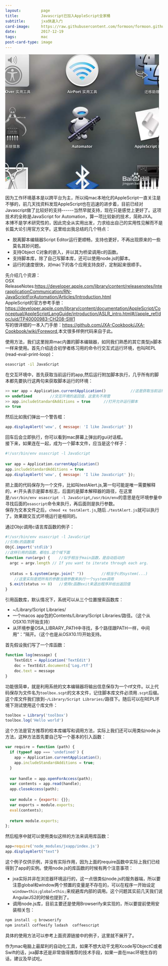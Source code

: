 ```yaml
---
layout:         page
title:          Javascript已加入AppleScript全家桶
subtitle:       jxa快速入门
card-image:     https://raw.githubusercontent.com/formoon/formoon.github.io/master/attachments/201712/automator.jpeg
date:           2017-12-19
tags:           mac
post-card-type: image
---
```

![](https://raw.githubusercontent.com/formoon/formoon.github.io/master/attachments/201712/automator.jpeg)

因为工作环境基本是以跨平台为主，所以纯mac本地化的AppleScript一直关注是不够的，前几天找资料发现AppleScript也在迅速的进步着，目前已经对Javascript做了比较好的支持------当然早就支持，现在只是感觉上更好了。这项技术的全称是JavaScript for Automation，算一项比较新的技术，简称JXA。  
本博不是学术研究性的，因此完全从实用出发，力求给出自己的实用性见解而不是长篇大论引用官方文字。这里给出我总结的几个特点：  
* 脱离脚本编辑器Script Editor运行更顺畅，支持也更好，不再出现原来的一些莫名其妙问题。
* 支持Object C对象的嵌入，并以其为桥梁调用c的函数。
* 支持脚本库，除了自己写脚本库，还可以使用node.js的脚本。
* 运行的速度很快，对mac下的各个应用支持良好，定制起来很顺手。

先介绍几个资源：  
OSX ReleaseNotes:<https://developer.apple.com/library/content/releasenotes/InterapplicationCommunication/RN-JavaScriptForAutomation/Articles/Introduction.html>  
AppleScript的官方参考手册：<https://developer.apple.com/library/content/documentation/AppleScript/Conceptual/AppleScriptLangGuide/introduction/ASLR_intro.html#//apple_ref/doc/uid/TP40000983-CH208-SW1>  
写的很详细的一本入门手册：<https://github.com/JXA-Cookbook/JXA-Cookbook/wiki/Foreword>,本文很多样例代码来自于此。  

使用方法，我们这里抛弃mac内置的脚本编辑器，如同我们熟悉的其它类型js脚本一样来使用。首先介绍适合初学者练习用的命令行交互式运行环境，也叫REPL (read-eval-print-loop)：
```bash
osascript -il JavaScript
```
在交互环境中，首先获取当前运行的app,然后运行附加脚本执行，几乎所有的脚本都先要执行这两句来获取脚本运行的环境：
```js
>> var app = Application.currentApplication()			//这是获取当前运行的app
=> undefined		//交互环境的返回值，这里先不用管
>> app.includeStandardAdditions = true		//打开允许运行脚本
=> true
```
然后比如我们弹出一个警告框：
```js
app.displayAlert('wow', { message: 'I like JavaScript' })
```
回车后会立即执行，你可以看到mac屏幕上弹出的gui对话框。  
接下来，如果连在一起，成为一个脚本文件，应当是这个样子：
```js
#!/usr/bin/env osascript -l JavaScript

var app = Application.currentApplication()
app.includeStandardAdditions = true
app.displayAlert('wow', { message: 'I like JavaScript' });
```
把上面的代码保存为一个文件，比如叫testAlert.js,第一句可能是唯一需要解释的，`#!`开头表示是脚本标志，后面的是脚本解释器的路径，在这里是`/usr/bin/env osascript -l JavaScript`,`/usr/bin/env`的意思是在环境参量中寻找后面的`osascript`命令来执行，再后面则是执行参数。  
保存为文本文件之后，`chmod +x testAlert.js`,随后`./testAlert.js`就可以执行了。效果跟交互式环境运行是相同的。  

通过Objc调用c语言库函数的例子：  
```js
#!/usr/bin/env osascript -l JavaScript
//引用c的函数库
ObjC.import('stdlib')
//这样引用的函数，都在$.这个域下面
function run(argv) {    //似乎相当于main函数，是自动启动的
  argc = argv.length // If you want to iterate through each arg.

  status = $.system(argv.join(" "))        //相当于c的system(...)
    //这里实际是把所有的参数当做参数来执行一个system调用
  $.exit(status >> 8)	//使用c函数exit来退出程序并给出返回值
}
```
引用函数库，默认情况下，系统可以从三个位置搜索函数库：  
* ~/Library/Script Libraries/
* 一个macos app包的Contents/Library/Script Libraries/路径。（这个从OSX10.11开始支持）
* 从环境参量OSA_LIBRARY_PATH中寻找，多个路径跟PATH一样，中间用“：”隔开。（这个也是从OSX10.11)开始支持。

首先假设我们写了一个库函数：
```js
function log(message) {
    TextEdit = Application('TextEdit')
    doc = TextEdit.documents['Log.rtf']
    doc.text = message
}
```
功能很简单，就是利用系统的文本编辑器将输出信息保存为一个rtf文件。以上代码保存为文件名为`toolbox.scpt`的文本文件，记住脚本库文件必须用`.scpt`后缀。这个库文件我们放到`~/Library/Script Libraries/`路径下。随后可以在REPL环境下测试使用这个库文件：
```js
toolbox = Library('toolbox')
toolbox.log('Hello world')
```
这个方法是官方推荐的校本库编写和调用方法，实际上我们还可以用类似node.js方法，这种方法首先要自己写一个基本的引入函数：
```js
var require = function (path) {
  if (typeof app === 'undefined') {
    app = Application.currentApplication();
    app.includeStandardAdditions = true;
  }

  var handle = app.openForAccess(path);
  var contents = app.read(handle);
  app.closeAccess(path);

  var module = {exports: {}};
  var exports = module.exports;
  eval(contents);

  return module.exports;
};
```
然后程序中就可以使用类似这样的方法来调用库函数：
```js
app=require('node_modules/jxapp/index.js')
app.displayAlert("text")
```
这个例子仅供示例，并没有实际作用，因为上面的require函数中实际上我们已经得到了app的实例。使用node.js的库函数的时候有两个注意事项：
* jxa实际并非在浏览器环境运行的，这一点很类似node.js的服务器端，所以要注意global和window两个预置的变量是不存在的，可以在程序一开始设定`window=this;global=this;`来规避库内部的调用。这个问题其实前几天我们说AngularJS2的时候也提到了。  
* 调用node.js库，目前主要还是使用Browserify来实现的，所以要提前使用安装相关包：
```bash
npm install -g browserify   
npm install coffeeify lodash  coffeescript
```
具体的使用方法可以参考上面资源链接中的例子，这里就不展开了。

作为mac电脑上最犀利的自动化工具，如果不想大动干戈用Xcode写ObjectC或者Swift的话，jxa脚本还是非常值得推荐的技术手段，如果一直在mac环境生存的话，建议及早试吃。  

